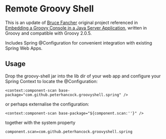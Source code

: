 Remote Groovy Shell
===================

This is an update of [Bruce Fancher] original project referenced in  [Embedding a Groovy Console in a Java Server Application], written in Groovy and compatible with Groovy 2.0.5.


Includes Spring @Configuration for convenient integration with existing Spring Web Apps.

Usage
-----

Drop the groovy-shell jar into the lib dir of your web app and configure your Spring Context to locate the @Configuration:

    <context:component-scan base-package="com.github.peterhancock.groovyshell.spring" />

or perhaps externalise the configuration:

    <context:component-scan base-package="${component.scan:''}" />

together with the system property

    component.scan=com.github.peterhancock.groovyshell.spring

[Embedding a Groovy Console in a Java Server Application]: http://groovy.codehaus.org/Embedding+a+Groovy+Console+in+a+Java+Server+Application.

[Bruce Fancher]:https://bitbucket.org/bkumar/spring-groovy-console

